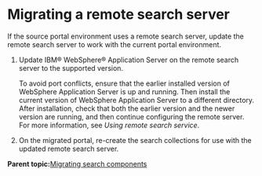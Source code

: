 # Migrating a remote search server

If the source portal environment uses a remote search server, update the remote search server to work with the current portal environment.

1.  Update IBM® WebSphere® Application Server on the remote search server to the supported version.

    To avoid port conflicts, ensure that the earlier installed version of WebSphere Application Server is up and running. Then install the current version of WebSphere Application Server to a different directory. After installation, check that both the earlier version and the newer version are running, and then continue configuring the remote server. For more information, see *Using remote search service*.

2.  On the migrated portal, re-create the search collections for use with the updated remote search server.


**Parent topic:**[Migrating search components](../migrate/mig_t_search.md)


